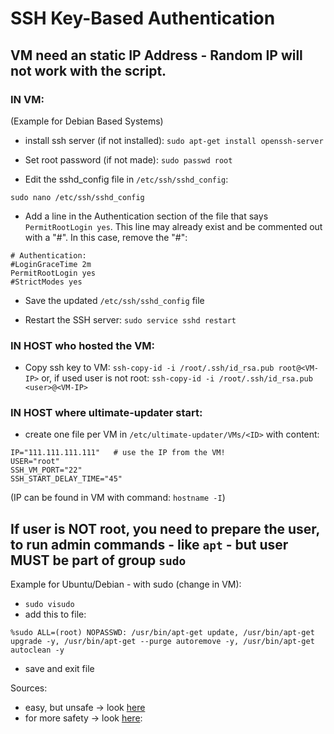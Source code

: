# SSH Key-Based Authentication

## VM need an static IP Address - Random IP will not work with the script.

### IN VM:
(Example for Debian Based Systems)

- install ssh server (if not installed):
`sudo apt-get install openssh-server`

- Set root password (if not made):
`sudo passwd root`

- Edit the sshd_config file in `/etc/ssh/sshd_config`:

`sudo nano /etc/ssh/sshd_config`

- Add a line in the Authentication section of the file that says `PermitRootLogin yes`. This line may already exist and be commented out with a "#". In this case, remove the "#":
```
# Authentication:
#LoginGraceTime 2m
PermitRootLogin yes
#StrictModes yes
```

- Save the updated `/etc/ssh/sshd_config` file

- Restart the SSH server:
`sudo service sshd restart`


### IN HOST who hosted the VM:
- Copy ssh key to VM:
`ssh-copy-id -i /root/.ssh/id_rsa.pub root@<VM-IP>`
or, if used user is not root:
`ssh-copy-id -i /root/.ssh/id_rsa.pub <user>@<VM-IP>`


### IN HOST where ultimate-updater start:
- create one file per VM in `/etc/ultimate-updater/VMs/<ID>` with content:

```
IP="111.111.111.111"   # use the IP from the VM!
USER="root"
SSH_VM_PORT="22"
SSH_START_DELAY_TIME="45"
```
(IP can be found in VM with command: `hostname -I`)


## If user is NOT root, you need to prepare the user, to run admin commands - like `apt` - but user MUST be part of group `sudo`

Example for Ubuntu/Debian - with sudo (change in VM):

- `sudo visudo`
- add this to file:

`%sudo ALL=(root) NOPASSWD: /usr/bin/apt-get update, /usr/bin/apt-get upgrade -y, /usr/bin/apt-get --purge autoremove -y, /usr/bin/apt-get autoclean -y`
- save and exit file

Sources:
- easy, but unsafe -> look [here](https://askubuntu.com/questions/74054/run-apt-get-without-sudo)
- for more safety -> look [here](https://stackoverflow.com/questions/73397309/how-do-i-enable-passwordless-sudo-for-all-options-for-a-command):
